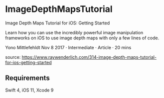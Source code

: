 # ImageDepthMapsTutorial
Image Depth Maps Tutorial for iOS: Getting Started

Learn how you can use the incredibly powerful image manipulation frameworks on iOS to use image depth maps with only a few lines of code.

Yono Mittlefehldt
Nov 8 2017 · Intermediate · Article · 20 mins

source: https://www.raywenderlich.com/314-image-depth-maps-tutorial-for-ios-getting-started

## Requirements
Swift 4, iOS 11, Xcode 9


